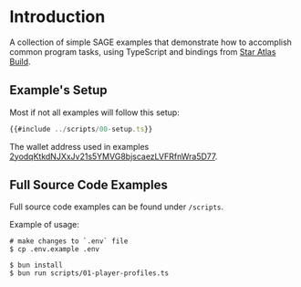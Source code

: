 # Introduction

A collection of simple SAGE examples that demonstrate how to accomplish common program tasks,
using TypeScript and bindings from [Star Atlas Build](https://build.staratlas.com/).

## Example's Setup

Most if not all examples will follow this setup:

```typescript
{{#include ../scripts/00-setup.ts}}
```

The wallet address used in examples [2yodqKtkdNJXxJv21s5YMVG8bjscaezLVFRfnWra5D77](https://solscan.io/account/2yodqKtkdNJXxJv21s5YMVG8bjscaezLVFRfnWra5D77).

## Full Source Code Examples

Full source code examples can be found under `/scripts`.

Example of usage:

```
# make changes to `.env` file
$ cp .env.example .env

$ bun install
$ bun run scripts/01-player-profiles.ts
```